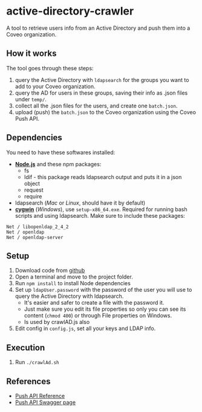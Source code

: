 # active-directory-crawler
A tool to retrieve users info from an Active Directory and push them into a Coveo organization.

## How it works

The tool goes through these steps:
1. query the Active Directory with `ldapsearch` for the groups you want to add to your Coveo organization.
1. query the AD for users in these groups, saving their info as .json files under `temp/`.
1. collect all the .json files for the users, and create one `batch.json`.
4. upload (push) the `batch.json` to the Coveo organization using the Coveo Push API.


## Dependencies
You need to have these softwares installed:

* [__Node.js__](https://nodejs.org/en/) and these npm packages:
    * fs
    * ldif - this package reads ldapsearch output and puts it in a json object
    * request
    * require
* ldapsearch (_Mac_ or _Linux_, should have it by default)
* [__cygwin__](https://cygwin.com/install.html) (_Windows_), use `setup-x86_64.exe`. Required for running bash scripts and using ldapsearch. Make sure to include these packages:

```
Net / libopenldap_2_4_2
Net / openldap
Net / openldap-server
```

## Setup

1. Download code from [github](https://github.com/coveo-labs/active-directory-crawler)
1. Open a terminal and move to the project folder.
1. Run `npm install` to install Node dependencies
1. Set up `ldapUser.password` with the password of the user you will use to query the Active Directory with ldapsearch.
   * It's easier and safer to create a file with the password it.
   * Just make sure you edit its file properties so only you can see its content (`chmod 400`) or through File properties on Windows.
   * Is used by crawlAD.js also
1. Edit config in `config.js`, set all your keys and LDAP info.


## Execution
1. Run `./crawlAd.sh`

## References

* [Push API Reference](https://developers.coveo.com/display/CloudPlatform/Push+API+Reference)
* [Push API Swagger page](https://platform.cloud.coveo.com/docs?api=PushApi)
